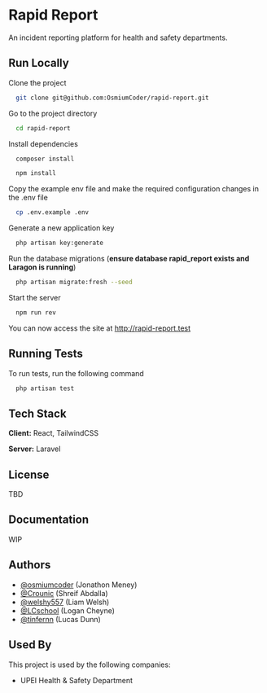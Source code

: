 # Rapid Report

An incident reporting platform for health and safety departments.

## Run Locally

Clone the project
```bash
  git clone git@github.com:OsmiumCoder/rapid-report.git
```

Go to the project directory
```bash
  cd rapid-report
```

Install dependencies
```bash
  composer install
```
```bash
  npm install
```

Copy the example env file and make the required configuration changes in the .env file
```bash
  cp .env.example .env
```

Generate a new application key
```bash
  php artisan key:generate
```

Run the database migrations (**ensure database rapid_report exists and Laragon is running**)
```bash
  php artisan migrate:fresh --seed
```

Start the server
```bash
  npm run rev
```

You can now access the site at http://rapid-report.test

## Running Tests

To run tests, run the following command
```bash
  php artisan test
```

## Tech Stack

**Client:** React, TailwindCSS

**Server:** Laravel

## License
TBD

## Documentation
WIP

## Authors

- [@osmiumcoder](https://github.com/osmiumcoder) (Jonathon Meney)
- [@Crounic](https://github.com/Crounic) (Shreif Abdalla)
- [@welshy557](https://github.com/welshy557) (Liam Welsh)
- [@LCschool](https://github.com/LCschool) (Logan Cheyne)
- [@tinfernn](https://github.com/tinfernn) (Lucas Dunn)

## Used By

This project is used by the following companies:
- UPEI Health & Safety Department

